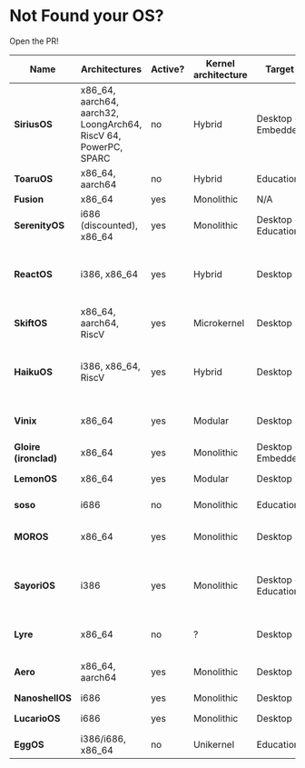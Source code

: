 # Not Found your OS?
Open the PR!

| Name  | Architectures | Active? | Kernel architecture          | Target              | Userpace? | GUI? | Contributors | Filesystem              | License                    |
|-------|---------------|---------|------------------------------|---------------------|-----------|---------------|--------------|-------------------------|----------------------------|
| **SiriusOS** | x86_64, aarch64, aarch32, LoongArch64, RiscV 64, PowerPC, SPARC | no | Hybrid | Desktop + Embedded | yes | yes | 1 | tmpfs, ext2, Minix 3 FS | NCSA |
| **ToaruOS**  | x86_64, aarch64 | no | Hybrid | Education | yes | yes | 18 | tmpfs, ext2 | NCSA |
| **Fusion**   | x86_64 | yes | Monolithic | N/A | yes | no | 1 | N/A | MIT |
| **SerenityOS** | i686 (discounted), x86_64 | yes | Monolithic | Desktop + Education | yes | yes | 1057 | ext2 | BSD-2 Clause
| **ReactOS** | i386, x86_64 | yes | Hybrid | Desktop | yes | yes | 271 | FAT32, BTRFS, NTFS (Read only) | GPL 2.0, LGPL 2.1, BSD-2 Clause
| **SkiftOS** | x86_64, aarch64, RiscV | yes | Microkernel | Desktop | yes | yes | 45 | ? | MIT
| **HaikuOS** | i386, x86_64, RiscV | yes | Hybrid | Desktop | yes | yes | 274 | OpenBeFS | MIT and Be Sample Code License
| **Vinix** | x86_64 | yes | Modular | Desktop | yes | yes | 36 | ext2, vfs, tmpfs. devtmpfs | GPLv2
| **Gloire (ironclad)** | x86_64 | yes | Monolithic | Desktop + Embedded | yes | yes | 3 | ext2 | GPLv3
| **LemonOS** | x86_64 | yes | Modular | Desktop | yes | yes | 6 | tarfs, fat32 | BSD-2 Clause
| **soso** | i686 | no | Monolithic | Education | yes | yes | 2 | fat32, devfs | BSD-2 Clause
| **MOROS** | x86_64 | yes | Monolithic | Desktop | yes | no | 6 (4 excluding bots) | ext2 | MIT
| **SayoriOS** | i386 | yes | Monolithic | Desktop + Education | yes | yes | 7 | FAT12, FAT32, tmpfs, natfs, nvfs, nullfs | GPLv3
| **Lyre** | x86_64 | no | ? | Desktop | yes | yes | ? | ? | BSD-2 Clause (probably)
| **Aero** | x86_64, aarch64 | yes | Monolithic | Desktop | yes | yes | 12 (11 excluding bots) | ext2 | GPLv3
| **NanoshellOS** | i686 | yes | Monolithic | Desktop | yes | yes | 5 | ext2 | GPLv3
| **LucarioOS** | i686 | yes | Monolithic | Desktop | no | under construction | 1 | N/A | MIT
| **EggOS** | i386/i686, x86_64 | no | Unikernel | Education | yes | no | 6 | vfs, devfs | MIT
